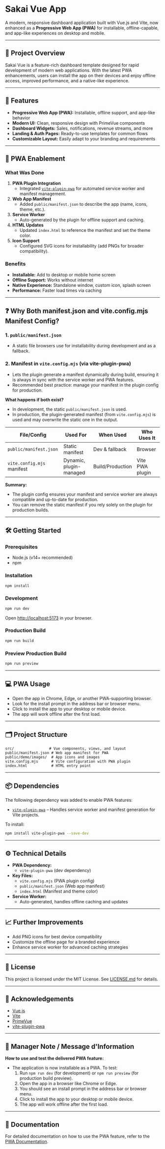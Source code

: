 # Sakai Vue App

A modern, responsive dashboard application built with Vue.js and Vite, now enhanced as a **Progressive Web App (PWA)** for installable, offline-capable, and app-like experiences on desktop and mobile.

---

## 🚀 Project Overview

Sakai Vue is a feature-rich dashboard template designed for rapid development of modern web applications. With the latest PWA enhancements, users can install the app on their devices and enjoy offline access, improved performance, and a native-like experience.

---

## 🌟 Features

-   **Progressive Web App (PWA):** Installable, offline support, and app-like behavior
-   **Modern UI:** Clean, responsive design with PrimeVue components
-   **Dashboard Widgets:** Sales, notifications, revenue streams, and more
-   **Landing & Auth Pages:** Ready-to-use templates for common flows
-   **Customizable Layout:** Easily adapt to your branding and requirements

---

## 📱 PWA Enablement

### What Was Done

1. **PWA Plugin Integration**
    - Integrated [`vite-plugin-pwa`](https://vite-pwa-org.netlify.app/) for automated service worker and manifest management.
2. **Web App Manifest**
    - Added `public/manifest.json` to describe the app (name, icons, theme, etc.).
3. **Service Worker**
    - Auto-generated by the plugin for offline support and caching.
4. **HTML Updates**
    - Updated `index.html` to reference the manifest and set the theme color.
5. **Icon Support**
    - Configured SVG icons for installability (add PNGs for broader compatibility).

### Benefits

-   **Installable:** Add to desktop or mobile home screen
-   **Offline Support:** Works without internet
-   **Native Experience:** Standalone window, custom icon, splash screen
-   **Performance:** Faster load times via caching

---

## ❓ Why Both manifest.json and vite.config.mjs Manifest Config?

### 1. `public/manifest.json`

-   A static file browsers use for installability during development and as a fallback.

### 2. Manifest in `vite.config.mjs` (via vite-plugin-pwa)

-   Lets the plugin generate a manifest dynamically during build, ensuring it is always in sync with the service worker and PWA features.
-   Recommended best practice: manage your manifest in the plugin config for production.

**What happens if both exist?**

-   In development, the static `public/manifest.json` is used.
-   In production, the plugin-generated manifest (from `vite.config.mjs`) is used and may overwrite the static one in the output.

| File/Config                | Used For                | When Used        | Who Uses It     |
| -------------------------- | ----------------------- | ---------------- | --------------- |
| `public/manifest.json`     | Static manifest         | Dev & fallback   | Browser         |
| `vite.config.mjs` manifest | Dynamic, plugin-managed | Build/Production | Vite PWA plugin |

**Summary:**

-   The plugin config ensures your manifest and service worker are always compatible and up-to-date for production.
-   You can remove the static manifest if you rely solely on the plugin for production builds.

---

## 🛠️ Getting Started

### Prerequisites

-   Node.js (v14+ recommended)
-   npm

### Installation

```bash
npm install
```

### Development

```bash
npm run dev
```

Open [http://localhost:5173](http://localhost:5173) in your browser.

### Production Build

```bash
npm run build
```

### Preview Production Build

```bash
npm run preview
```

---

## 💻 PWA Usage

-   Open the app in Chrome, Edge, or another PWA-supporting browser.
-   Look for the install prompt in the address bar or browser menu.
-   Click to install the app to your desktop or mobile device.
-   The app will work offline after the first load.

---

## 🗂️ Project Structure

```
src/                # Vue components, views, and layout
public/manifest.json # Web app manifest for PWA
public/demo/images/  # App icons and images
vite.config.mjs      # Vite configuration with PWA plugin
index.html           # HTML entry point
```

---

## 📦 Dependencies

The following dependency was added to enable PWA features:

-   [`vite-plugin-pwa`](https://vite-pwa-org.netlify.app/) – Handles service worker and manifest generation for Vite projects.

To install:

```bash
npm install vite-plugin-pwa --save-dev
```

---

## ⚙️ Technical Details

-   **PWA Dependency:**
    -   `vite-plugin-pwa` (dev dependency)
-   **Key Files:**
    -   `vite.config.mjs` (PWA plugin config)
    -   `public/manifest.json` (Web app manifest)
    -   `index.html` (Manifest and theme color)
-   **Service Worker:**
    -   Auto-generated, handles offline caching and updates

---

## 📈 Further Improvements

-   Add PNG icons for best device compatibility
-   Customize the offline page for a branded experience
-   Enhance service worker for advanced caching strategies

---

## 📄 License

This project is licensed under the MIT License. See [LICENSE.md](LICENSE.md) for details.

---

## 🙏 Acknowledgements

-   [Vue.js](https://vuejs.org/)
-   [Vite](https://vitejs.dev/)
-   [PrimeVue](https://www.primefaces.org/primevue/)
-   [vite-plugin-pwa](https://vite-pwa-org.netlify.app/)

---

## 📢 Manager Note / Message d'Information

**How to use and test the delivered PWA feature:**

-   The application is now installable as a PWA. To test:
    1. Run `npm run dev` (for development) or `npm run preview` (for production build preview).
    2. Open the app in a browser like Chrome or Edge.
    3. You should see an install prompt in the address bar or browser menu.
    4. Click to install the app to your desktop or mobile device.
    5. The app will work offline after the first load.

---

## 📝 Documentation

For detailed documentation on how to use the PWA feature, refer to the [PWA Documentation](https://vite-pwa-org.netlify.app/).
